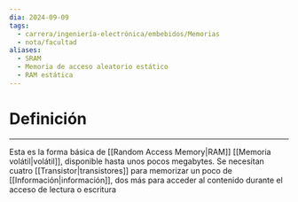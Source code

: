 ```yaml
---
dia: 2024-09-09
tags:
  - carrera/ingeniería-electrónica/embebidos/Memorias
  - nota/facultad
aliases:
  - SRAM
  - Memoria de acceso aleatorio estático
  - RAM estática
---
```

# Definición
---
Esta es la forma básica de [[Random Access Memory|RAM]] [[Memoria volátil|volátil]], disponible hasta unos pocos megabytes. Se necesitan cuatro [[Transistor|transistores]] para memorizar un poco de [[Información|información]], dos más para acceder al contenido durante el acceso de lectura o escritura